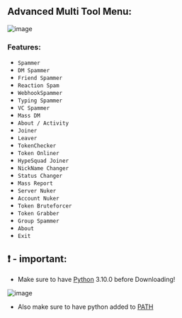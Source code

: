 ## Advanced Multi Tool Menu: 
![image](https://user-images.githubusercontent.com/94531396/144039345-9891c796-59a3-47d3-9915-00b2266076f7.png)


### Features:

- `Spammer`
- `DM Spammer`
- `Friend Spammer`
- `Reaction Spam`
- `WebhookSpammer`
- `Typing Spammer`
- `VC Spammer`
- `Mass DM`
- `About / Activity`
- `Joiner`
- `Leaver`
- `TokenChecker`
- `Token Onliner`
- `HypeSquad Joiner`
- `NickName Changer`
- `Status Changer` 
- `Mass Report`
- `Server Nuker`
- `Account Nuker`
- `Token Bruteforcer`
- `Token Grabber`
- `Group Spammer`
- `About`
- `Exit`

## ❗  - important:
- Make sure to have [Python](https://www.python.org/downloads/) 3.10.0 before Downloading! 

![image](https://user-images.githubusercontent.com/94531396/144041711-9ae57771-8073-4be2-b711-83f04a0c90cc.png)

- Also make sure to have python added to [PATH](https://datatofish.com/add-python-to-windows-path/)
